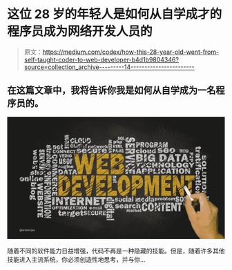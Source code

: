 # 这位 28 岁的年轻人是如何从自学成才的程序员成为网络开发人员的

> 原文：<https://medium.com/codex/how-this-28-year-old-went-from-self-taught-coder-to-web-developer-b4d1b9804346?source=collection_archive---------14----------------------->

## 在这篇文章中，我将告诉你我是如何从自学成为一名程序员的。

![](img/514bf7ca9c140bae8681c05df2c29c95.png)

随着不同的软件能力日益增强，代码不再是一种隐藏的技能。但是，随着许多其他技能进入主流系统，你必须创造性地思考，并与你…